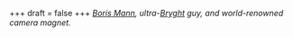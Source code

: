 
+++
draft = false
+++
_[Boris Mann](http://www.bmannconsulting.com/), ultra-[Bryght](http://bryght.com/) guy, and world-renowned camera magnet._
